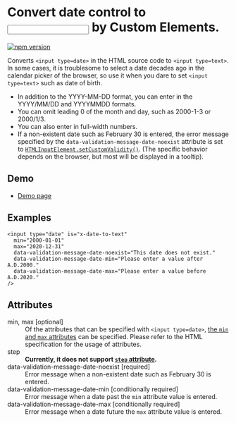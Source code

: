 # Convert date control to <input type=text> by Custom Elements.

[![npm version](https://badge.fury.io/js/%40saekitominaga%2Fcustomelements-input-date-totext.svg)](https://badge.fury.io/js/%40saekitominaga%2Fcustomelements-input-date-totext)

Converts `<input type=date>` in the HTML source code to `<input type=text>`. In some cases, it is troublesome to select a date decades ago in the calendar picker of the browser, so use it when you dare to set `<input type=text>` such as date of birth.

- In addition to the YYYY-MM-DD format, you can enter in the YYYY/MM/DD and YYYYMMDD formats.
- You can omit leading 0 of the month and day, such as 2000-1-3 or 2000/1/3.
- You can also enter in full-width numbers.
- If a non-existent date such as February 30 is entered, the error message specified by the `data-validation-message-date-noexist` attribute is set to [`HTMLInputElement.setCustomValidity()`](https://html.spec.whatwg.org/multipage/form-control-infrastructure.html#dom-cva-setcustomvalidity). (The specific behavior depends on the browser, but most will be displayed in a tooltip).

## Demo

- [Demo page](https://saekitominaga.github.io/customelements-input-date-totext/demo.html)

## Examples

```
<input type="date" is="x-date-to-text"
  min="2000-01-01"
  max="2020-12-31"
  data-validation-message-date-noexist="This date does not exist."
  data-validation-message-date-min="Please enter a value after A.D.2000."
  data-validation-message-date-max="Please enter a value before A.D.2020."
/>
```

## Attributes

<dl>
<dt>min, max [optional]</dt>
<dd>Of the attributes that can be specified with <code>&lt;input type=date&gt;</code>, <a href="https://html.spec.whatwg.org/multipage/input.html#the-min-and-max-attributes">the <code>min</code> and <code>max</code> attributes</a> can be specified. Please refer to the HTML specification for the usage of attributes.</dd>
<dt>step</dt>
<dd><strong>Currently, it does not support <a href="https://html.spec.whatwg.org/multipage/input.html#attr-input-step"><code>step</code> attribute</a>.</strong></dd>
<dt>data-validation-message-date-noexist [required]</dt>
<dd>Error message when a non-existent date such as February 30 is entered.</dd>
<dt>data-validation-message-date-min [conditionally required]</dt>
<dd>Error message when a date past the <code>min</code> attribute value is entered.</dd>
<dt>data-validation-message-date-max [conditionally required]</dt>
<dd>Error message when a date future the <code>max</code> attribute value is entered.</dd>
</dl>
